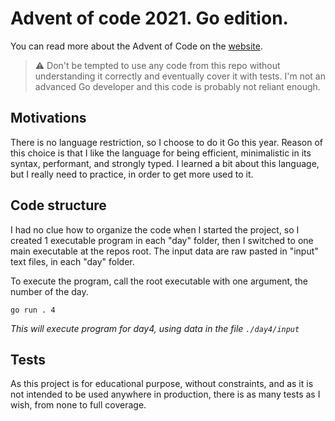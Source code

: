 # Advent of code 2021. Go edition.

You can read more about the Advent of Code on the [website](https://adventofcode.com/2021/about).

> ️️⚠️ Don't be tempted to use any code from this repo without understanding it
> correctly and eventually cover it with tests. I'm not an advanced Go developer
> and this code is probably not reliant enough.

## Motivations

There is no language restriction, so I choose to do it Go this year. Reason
of this choice is that I like the language for being efficient, minimalistic in
its syntax, performant, and strongly typed. I learned a bit about this language,
but I really need to practice, in order to get more used to it.

## Code structure

I had no clue how to organize the code when I started the project, so I created 1
executable program in each "day" folder, then I switched to one main executable
at the repos root. The input data are raw pasted in "input" text files, in each
"day" folder.

To execute the program, call the root executable with one argument, the number
of the day.

```shell
go run . 4
```
*This will execute program for day4, using data in the file `./day4/input`*

## Tests

As this project is for educational purpose, without constraints, and as it is not
intended to be used anywhere in production, there is as many tests as I
wish, from none to full coverage.
